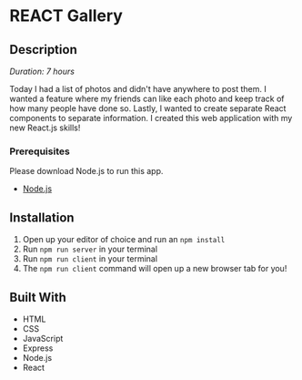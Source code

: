 # REACT Gallery

## Description

_Duration: 7 hours_

Today I had a list of photos and didn't have anywhere to post them. I wanted a feature where my friends can like each photo and keep track of how many people have done so. Lastly, I wanted to create separate React components to separate information. I created this web application with my new React.js skills!

### Prerequisites

Please download Node.js to run this app.
- [Node.js](https://nodejs.org/en/)


## Installation

1. Open up your editor of choice and run an `npm install`
2. Run `npm run server` in your terminal
3. Run `npm run client` in your terminal
4. The `npm run client` command will open up a new browser tab for you!


## Built With

* HTML
* CSS
* JavaScript
* Express
* Node.js
* React


